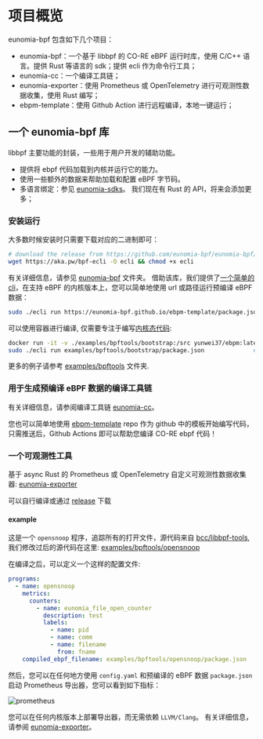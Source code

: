 # 项目概览

eunomia-bpf 包含如下几个项目：

- eunomia-bpf：一个基于 libbpf 的 CO-RE eBPF 运行时库，使用 C/C++ 语言。提供 Rust 等语言的 sdk；提供 ecli 作为命令行工具；
- eunomia-cc：一个编译工具链；
- eunomia-exporter：使用 Prometheus 或 OpenTelemetry 进行可观测性数据收集，使用 Rust 编写；
- ebpm-template：使用 Github Action 进行远程编译，本地一键运行；

## 一个 eunomia-bpf 库

libbpf 主要功能的封装，一些用于用户开发的辅助功能。

- 提供将 ebpf 代码加载到内核并运行它的能力。
- 使用一些额外的数据来帮助加载和配置 eBPF 字节码。
- 多语言绑定：参见 [eunomia-sdks](eunomia-sdks)。 我们现在有 Rust 的 API，将来会添加更多；

### 安装运行

大多数时候安装时只需要下载对应的二进制即可：

```bash
# download the release from https://github.com/eunomia-bpf/eunomia-bpf/releases/latest/download/ecli
wget https://aka.pw/bpf-ecli -O ecli && chmod +x ecli
```

有关详细信息，请参见 [eunomia-bpf](eunomia-bpf) 文件夹。 借助该库，我们提供了[一个简单的 cli](https://github.com/eunomia-bpf/eunomia-bpf/releases/)，在支持 eBPF 的内核版本上，您可以简单地使用 url 或路径运行预编译 eBPF 数据：

```bash
sudo ./ecli run https://eunomia-bpf.github.io/ebpm-template/package.json # simply run a pre-compiled ebpf code from a url
```

可以使用容器进行编译, 仅需要专注于编写[内核态代码](https://github.com/eunomia-bpf/eunomia-bpf/blob/master/examples/bpftools/bootstrap/bootstrap.bpf.c):

```bash
docker run -it -v ./examples/bpftools/bootstrap:/src yunwei37/ebpm:latest
sudo ./ecli run examples/bpftools/bootstrap/package.json              # run the compiled ebpf code
```

更多的例子请参考 [examples/bpftools](https://github.com/eunomia-bpf/eunomia-bpf/blob/master/examples) 文件夹.

### 用于生成预编译 eBPF 数据的编译工具链

有关详细信息，请参阅编译工具链 [eunomia-cc](https://github.com/eunomia-bpf/eunomia-cc)。

您也可以简单地使用 [ebpm-template](https://github.com/eunomia-bpf/ebpm-template) repo 作为 github 中的模板开始编写代码，只需推送后，Github Actions 即可以帮助您编译 CO-RE ebpf 代码！

### 一个可观测性工具

基于 async Rust 的 Prometheus 或 OpenTelemetry 自定义可观测性数据收集器: [eunomia-exporter](<[eunomia-exporter](https://github.com/eunomia-bpf/eunomia-bpf/tree/master/eunomia-exporter)>)

可以自行编译或通过 [release](https://github.com/eunomia-bpf/eunomia-bpf/releases/) 下载

#### example

这是一个 `opensnoop` 程序，追踪所有的打开文件，源代码来自 [bcc/libbpf-tools](https://github.com/iovisor/bcc/blob/master/libbpf-tools/opensnoop.bpf.c), 我们修改过后的源代码在这里: [examples/bpftools/opensnoop](<[examples/bpftools/opensnoop](https://github.com/eunomia-bpf/eunomia-bpf/tree/master/examples/bpftools/opensnoop)>)

在编译之后，可以定义一个这样的配置文件:

```yml
programs:
  - name: opensnoop
    metrics:
      counters:
        - name: eunomia_file_open_counter
          description: test
          labels:
            - name: pid
            - name: comm
            - name: filename
              from: fname
    compiled_ebpf_filename: examples/bpftools/opensnoop/package.json
```

然后，您可以在任何地方使用 `config.yaml` 和预编译的 eBPF 数据 `package.json` 启动 Prometheus 导出器，您可以看到如下指标：

![prometheus](https://oss.openanolis.cn/sig/stxfomyiiwdwkdrqwlnn)

您可以在任何内核版本上部署导出器，而无需依赖 `LLVM/Clang`。 有关详细信息，请参阅 [eunomia-exporter](eunomia-exporter/README.md)。
